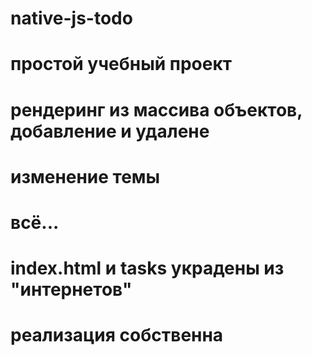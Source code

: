 # native-js-todo
# простой учебный проект
# рендеринг из массива объектов, добавление и удалене
# изменение темы
# всё...

# index.html и tasks украдены из "интернетов"
# реализация собственна
